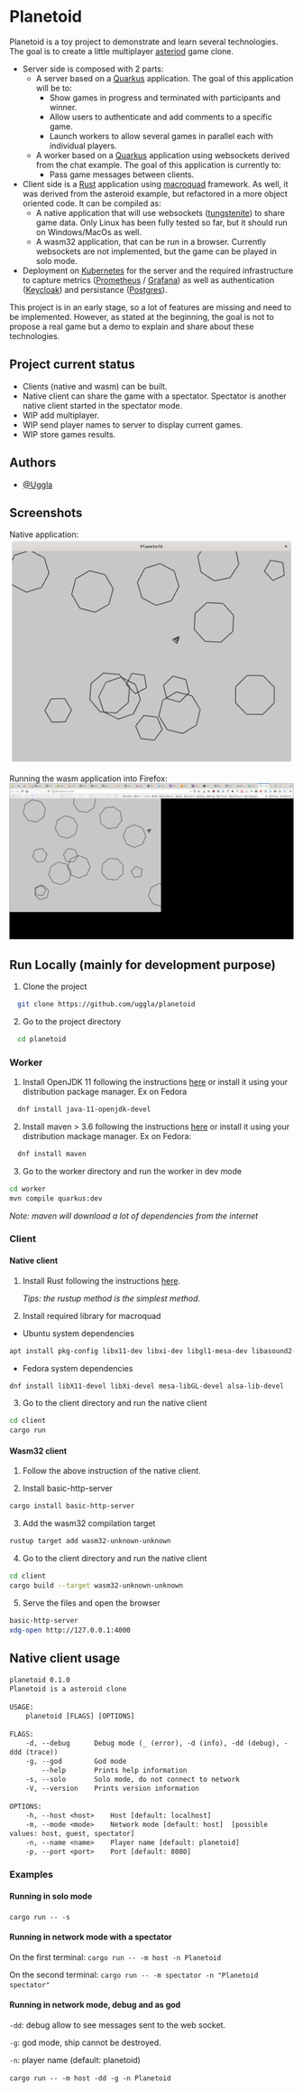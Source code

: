 # Planetoid

Planetoid is a toy project to demonstrate and learn several technologies.
The goal is to create a little multiplayer [asteriod](https://en.wikipedia.org/wiki/Asteroids_(video_game)) game clone.
* Server side is composed with 2 parts:
    * A server based on a [Quarkus](https://quarkus.io/) application. The goal of this application will be to:
      * Show games in progress and terminated with participants and winner.
      * Allow users to authenticate and add comments to a specific game.
      * Launch workers to allow several games in parallel each with individual players.
    * A worker based on a [Quarkus](https://quarkus.io/) application using websockets derived from the chat example. The goal of this application is currently to:
      * Pass game messages between clients.
* Client side is a [Rust](https://www.rust-lang.org/) application using [macroquad](https://github.com/not-fl3/macroquad) framework. As well, it was derived from the asteroid example, but refactored in a more object oriented code. It can be compiled as:
    * A native application that will use websockets ([tungstenite](https://github.com/snapview/tungstenite-rs)) to share game data. Only Linux has been fully tested so far, but it should run on Windows/MacOs as well.
    * A wasm32 application, that can be run in a browser. Currently websockets are not implemented, but the game can be played in solo mode.
* Deployment on [Kubernetes](https://kubernetes.io/) for the server and the required infrastructure to capture metrics ([Prometheus](https://prometheus.io/) / [Grafana](https://grafana.com/)) as well as authentication ([Keycloak](https://www.keycloak.org/)) and persistance ([Postgres](https://www.postgresql.org/)).


This project is in an early stage, so a lot of features are missing and need to be implemented. However, as stated at the beginning, the goal is not to propose a real game but a demo to explain and share about these technologies.

## Project current status
* Clients (native and wasm) can be built.
* Native client can share the game with a spectator. Spectator is another native client started in the spectator mode.
* WIP add multiplayer.
* WIP send player names to server to display current games.
* WIP store games results.

## Authors

- [@Uggla](https://www.github.com/Uggla)


## Screenshots

Native application:
![App native screenshot](images/planetoid_native.jpg)

Running the wasm application into Firefox:
![App wasm32 screenshot](images/planetoid_wasm32.jpg)

## Run Locally (mainly for development purpose)

1. Clone the project

```bash
  git clone https://github.com/uggla/planetoid
```

2. Go to the project directory

```bash
  cd planetoid
```

### Worker

1. Install OpenJDK 11 following the instructions [here](https://adoptopenjdk.net/installation.html#) or install it using your distribution package manager.
Ex on Fedora

```bash
  dnf install java-11-openjdk-devel
```

2. Install maven > 3.6 following the instructions [here](https://maven.apache.org/install.html) or install it using your distribution mackage manager. Ex on Fedora:

```bash
  dnf install maven
```

3. Go to the worker directory and run the worker in dev mode

```bash
cd worker
mvn compile quarkus:dev
```
*Note: maven will download a lot of dependencies from the internet*


### Client

#### Native client
1. Install Rust following the instructions [here](https://www.rust-lang.org/fr/learn/get-started).

   *Tips: the rustup method is the simplest method.*

2. Install required library for macroquad

* Ubuntu system dependencies
```bash
apt install pkg-config libx11-dev libxi-dev libgl1-mesa-dev libasound2-dev
```

* Fedora system dependencies
```bash
dnf install libX11-devel libXi-devel mesa-libGL-devel alsa-lib-devel
```

3. Go to the client directory and run the native client
```bash
cd client
cargo run
```

#### Wasm32 client

1. Follow the above instruction of the native client.

2. Install basic-http-server
```bash
cargo install basic-http-server
```

3. Add the wasm32 compilation target
```bash
rustup target add wasm32-unknown-unknown
```

4. Go to the client directory and run the native client
```bash
cd client
cargo build --target wasm32-unknown-unknown
```

5. Serve the files and open the browser
```bash
basic-http-server
xdg-open http://127.0.0.1:4000
```

<!-- ## Installation -->

<!-- Install my-project with npm -->

<!-- ```bash -->
<!--   npm install my-project -->
<!--   cd my-project -->
<!-- ``` -->


## Native client usage
```
planetoid 0.1.0
Planetoid is a asteroid clone

USAGE:
    planetoid [FLAGS] [OPTIONS]

FLAGS:
    -d, --debug      Debug mode (_ (error), -d (info), -dd (debug), -ddd (trace))
    -g, --god        God mode
        --help       Prints help information
    -s, --solo       Solo mode, do not connect to network
    -V, --version    Prints version information

OPTIONS:
    -h, --host <host>    Host [default: localhost]
    -m, --mode <mode>    Network mode [default: host]  [possible values: host, guest, spectator]
    -n, --name <name>    Player name [default: planetoid]
    -p, --port <port>    Port [default: 8080]
```

### Examples
#### Running in solo mode
`cargo run -- -s`

#### Running in network mode with a spectator
On the first terminal:
`cargo run -- -m host -n Planetoid`

On the second terminal:
`cargo run -- -m spectator -n "Planetoid spectator"`

#### Running in network mode, debug and as god
`-dd`: debug allow to see messages sent to the web socket.

`-g`: god mode, ship cannot be destroyed.

`-n`: player name (default: planetoid)

`cargo run -- -m host -dd -g -n Planetoid`

